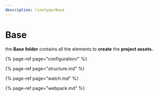 ```yaml
---
description: linotype/Base
---
```


# Base

the **Base** **folder** contains all the elements to **create** the **project assets.**

{% page-ref page="configuration/" %}

{% page-ref page="structure.md" %}

{% page-ref page="watch.md" %}

{% page-ref page="webpack.md" %}

